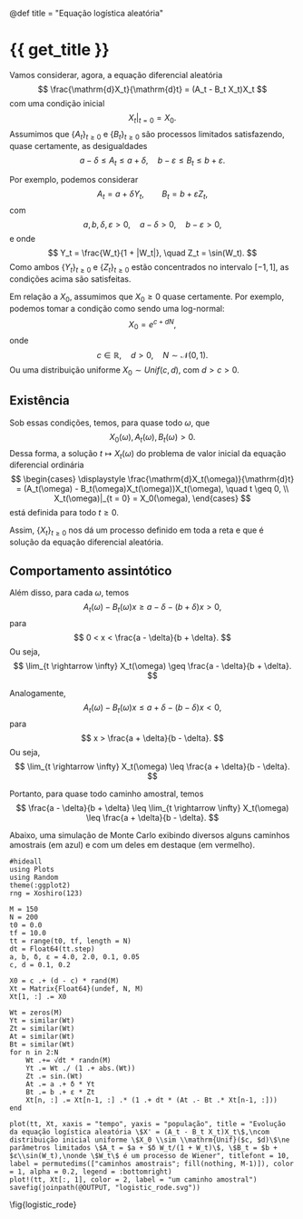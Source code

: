 @def title = "Equação logística aleatória"

# {{ get_title }}

Vamos considerar, agora, a equação diferencial aleatória
$$
\frac{\mathrm{d}X_t}{\mathrm{d}t} = (A_t - B_t X_t)X_t
$$
com uma condição inicial
$$
\left.X_t\right|_{t = 0} = X_0.
$$
Assumimos que $\{A_t\}_{t\geq 0}$ e $\{B_t\}_{t \geq 0}$ são processos limitados satisfazendo, quase certamente, as desigualdades
$$
a - \delta \leq A_t \leq a + \delta, \quad b - \varepsilon \leq B_t \leq b + \varepsilon.
$$

Por exemplo, podemos considerar
$$
A_t = a + \delta Y_t, \qquad B_t = b + \varepsilon Z_t,
$$
com
$$
a, b, \delta, \varepsilon > 0, \quad a - \delta > 0, \quad b - \varepsilon > 0,
$$
e onde
$$
Y_t = \frac{W_t}{1 + |W_t|}, \quad Z_t = \sin(W_t).
$$
Como ambos $\{Y_t\}_{t \geq 0}$ e $\{Z_t\}_{t \geq 0}$ estão concentrados no intervalo $[-1, 1]$, as condições acima são satisfeitas.

Em relação a $X_0$, assumimos que $X_0 \geq 0$ quase certamente. Por exemplo, podemos tomar a condição como sendo uma log-normal:
$$
X_0 = e^{c + d N},
$$
onde
$$
c \in \mathbb{R}, \quad d > 0, \quad N \sim \mathcal{N}(0, 1).
$$
Ou uma distribuição uniforme $X_0 \sim Unif(c, d)$, com $d > c > 0$.

## Existência

Sob essas condições, temos, para quase todo $\omega$, que
$$
X_0(\omega), A_t(\omega), B_t(\omega) > 0.
$$
Dessa forma, a solução $t \mapsto X_t(\omega)$ do problema de valor inicial da equação diferencial ordinária
$$
\begin{cases}
\displaystyle \frac{\mathrm{d}X_t(\omega)}{\mathrm{d}t} = (A_t(\omega) - B_t(\omega)X_t(\omega))X_t(\omega), \quad t \geq 0, \\
X_t(\omega)|_{t = 0} = X_0(\omega),
\end{cases}
$$
está definida para todo $t \geq 0$.

Assim, $\{X_t\}_{t \geq 0}$ nos dá um processo definido em toda a reta e que é solução da equação diferencial aleatória.

## Comportamento assintótico

Além disso, para cada $\omega$, temos
$$
A_t(\omega) - B_t(\omega)x \geq a - \delta - (b + \delta) x > 0,
$$
para
$$
0 < x < \frac{a - \delta}{b + \delta}.
$$
Ou seja,
$$
\lim_{t \rightarrow \infty} X_t(\omega) \geq \frac{a - \delta}{b + \delta}.
$$

Analogamente,
$$
A_t(\omega) - B_t(\omega)x \leq a + \delta - (b - \delta) x < 0,
$$
para
$$
x > \frac{a + \delta}{b - \delta}.
$$
Ou seja,
$$
\lim_{t \rightarrow \infty} X_t(\omega) \leq \frac{a + \delta}{b - \delta}.
$$

Portanto, para quase todo caminho amostral, temos
$$
\frac{a - \delta}{b + \delta} \leq \lim_{t \rightarrow \infty} X_t(\omega) \leq \frac{a + \delta}{b - \delta}.
$$

Abaixo, uma simulação de Monte Carlo exibindo diversos alguns caminhos amostrais (em azul) e com um deles em destaque (em vermelho).

```julia:logistic_rode
#hideall
using Plots
using Random
theme(:ggplot2)
rng = Xoshiro(123)

M = 150
N = 200
t0 = 0.0
tf = 10.0
tt = range(t0, tf, length = N)
dt = Float64(tt.step)
a, b, δ, ε = 4.0, 2.0, 0.1, 0.05
c, d = 0.1, 0.2

X0 = c .+ (d - c) * rand(M)
Xt = Matrix{Float64}(undef, N, M)
Xt[1, :] .= X0

Wt = zeros(M)
Yt = similar(Wt)
Zt = similar(Wt)
At = similar(Wt)
Bt = similar(Wt)
for n in 2:N
    Wt .+= √dt * randn(M)
    Yt .= Wt ./ (1 .+ abs.(Wt))
    Zt .= sin.(Wt)
    At .= a .+ δ * Yt
    Bt .= b .+ ε * Zt
    Xt[n, :] .= Xt[n-1, :] .* (1 .+ dt * (At .- Bt .* Xt[n-1, :])) 
end

plot(tt, Xt, xaxis = "tempo", yaxis = "população", title = "Evolução da equação logística aleatória \$X' = (A_t - B_t X_t)X_t\$,\ncom distribuição inicial uniforme \$X_0 \\sim \\mathrm{Unif}($c, $d)\$\ne parâmetros limitados \$A_t = $a + $δ W_t/(1 + W_t)\$, \$B_t = $b + $ε\\sin(W_t),\nonde \$W_t\$ é um processo de Wiener", titlefont = 10, label = permutedims(["caminhos amostrais"; fill(nothing, M-1)]), color = 1, alpha = 0.2, legend = :bottomright)
plot!(tt, Xt[:, 1], color = 2, label = "um caminho amostral")
savefig(joinpath(@OUTPUT, "logistic_rode.svg"))
```
\fig{logistic_rode}

